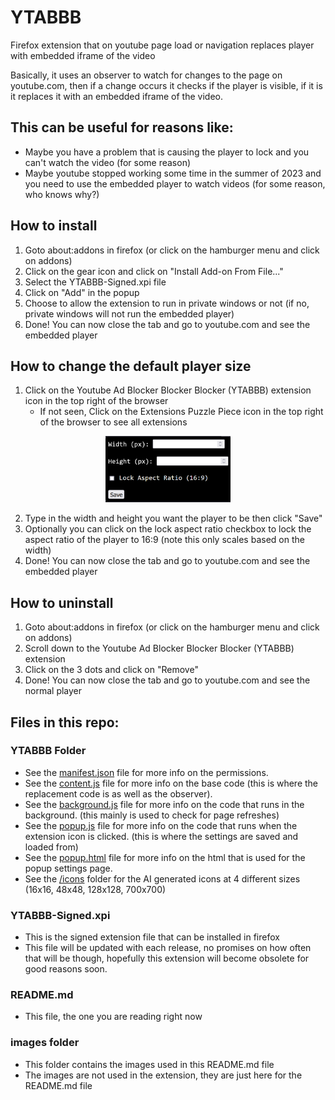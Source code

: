 

# YTABBB
Firefox extension that on youtube page load or navigation replaces player with embedded iframe of the video

Basically, it uses an observer to watch for changes to the page on youtube.com, then if a change occurs it checks if the player is visible, if it is it replaces it with an embedded iframe of the video.



## This can be useful for reasons like:
* Maybe you have a problem that is causing the player to lock and you can't watch the video (for some reason)
* Maybe youtube stopped working some time in the summer of 2023 and you need to use the embedded player to watch videos (for some reason, who knows why?) 


## How to install
1. Goto about:addons in firefox (or click on the hamburger menu and click on addons)
2. Click on the gear icon and click on "Install Add-on From File..."
3. Select the YTABBB-Signed.xpi file
4. Click on "Add" in the popup
5. Choose to allow the extension to run in private windows or not (if no, private windows will not run the embedded player)
6. Done! You can now close the tab and go to youtube.com and see the embedded player

## How to change the default player size
1. Click on the Youtube Ad Blocker Blocker Blocker (YTABBB) extension icon in the top right of the browser 
    * If not seen, Click on the Extensions Puzzle Piece icon in the top right of the browser to see all extensions

<!-- ![Screenshot of the extension popup](/images/Settings.png) -->
<center>
    <img src="images/Settings.png" alt="Screenshot of the extension popup" width="200"></img>
</center>

2. Type in the width and height you want the player to be then click "Save"
3. Optionally you can click on the lock aspect ratio checkbox to lock the aspect ratio of the player to 16:9 (note this only scales based on the width)
4. Done! You can now close the tab and go to youtube.com and see the embedded player

## How to uninstall
1. Goto about:addons in firefox (or click on the hamburger menu and click on addons)
2. Scroll down to the Youtube Ad Blocker Blocker Blocker (YTABBB) extension
3. Click on the 3 dots and click on "Remove"
4. Done! You can now close the tab and go to youtube.com and see the normal player



## Files in this repo:
### YTABBB Folder
* See the [manifest.json](/YTABBB/manifest.json) file for more info on the permissions.
* See the [content.js](/YTABBB/content.js) file for more info on the base code (this is where the replacement code is as well as the observer).
* See the [background.js](/YTABBB/background.js) file for more info on the code that runs in the background. (this mainly is used to check for page refreshes)
* See the [popup.js](/YTABBB/popup.js) file for more info on the code that runs when the extension icon is clicked. (this is where the settings are saved and loaded from)
* See the [popup.html](/YTABBB/popup.html) file for more info on the html that is used for the popup settings page.
* See the [/icons](/YTABBB/icons/) folder for the AI generated icons at 4 different sizes (16x16, 48x48, 128x128, 700x700)
### YTABBB-Signed.xpi
* This is the signed extension file that can be installed in firefox
* This file will be updated with each release, no promises on how often that will be though, hopefully this extension will become obsolete for good reasons soon.
### README.md
* This file, the one you are reading right now
### images folder
* This folder contains the images used in this README.md file
* The images are not used in the extension, they are just here for the README.md file